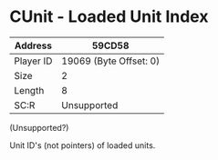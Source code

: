 
#  CUnit - Loaded Unit Index
Address   | 59CD58
----------|-------------
Player ID | 19069 (Byte Offset: 0)
Size 	  | 2
Length 	  | 8
SC:R      | Unsupported

(Unsupported?)

Unit ID's (not pointers) of loaded units.
